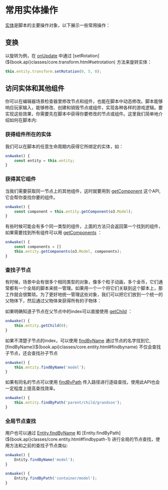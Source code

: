# 常用实体操作

[实体](${book.manual}structure/entity)是脚本的主要操作对象，以下展示一些常用操作：

## 变换

以旋转为例，在 [onUpdate](${book.api}classes/core.script.html#onupdate) 中通过 [setRotation](${book.api}classes/core.transform.html#setrotation) 方法来旋转实体：

```typescript
this.entity.transform.setRotation(0, 5, 0);
```

## 访问实体和其他组件

你可以在编辑器场景检查器里修改节点和组件，也能在脚本中动态修改。脚本能够响应玩家输入，能够修改、创建和销毁节点或组件，实现各种各样的游戏逻辑。要实现这些效果，你需要先在脚本中获得你要修改的节点或组件。这里我们简单地介绍如何在脚本内:

### 获得组件所在的实体

我们可以在脚本的任意生命周期内获得它所绑定的实体，如：

```typescript
onAwake() {
	const entity = this.entity;
}
```

### 获得其它组件

当我们需要获取同一节点上的其他组件，这时就要用到 [getComponent](${book.api}classes/core.entity.html#getcomponent) 这个API, 它会帮你查找你要的组件。

```typescript
onAwake() {
	const component = this.entity.getComponent(o3.Model);
}
```

有些时候可能会有多个同一类型的组件，上面的方法只会返回第一个找到的组件，如果需要找到所有组件可以用 [getComponents](${book.api}classes/core.entity.html#getcomponents) ：

```typescript
onAwake() {
 	const components = []
	this.entity.getComponents(o3.Model, components);
}
```

### 查找子节点

有时候，场景中会有很多个相同类型的对象，像多个粒子动画，多个金币，它们通常都有一个全局的脚本来统一管理。如果用一个一个将它们关联到这个脚本上，那工作就会很繁琐。为了更好地统一管理这些对象，我们可以把它们放到一个统一的父物体下，然后通过父物体来获得所有的子物体：

如果明确知道子节点在父节点中的index可以直接使用 [getChild](${book.api}classes/core.entity.html#getchild) ：          

```typescript
onAwake() {
	this.entity.getChild(0);
}
```

如果不清楚子节点的index，可以使用 [findByName](${book.api}classes/core.entity.html#findbyname) 通过节点的名字找到它, [findByName](${book.api}classes/core.entity.html#findbyname) 不仅会查找子节点，还会查找孙子节点

```typescript
onAwake() {
	this.entity.findByName('model');
}
```

如果有同名的节点可以使用 [findByPath](${book.api}classes/core.entity.html#findbypath) 传入路径进行逐级查找，使用此API也会一定程度上提高查找效率。

```typescript
onAwake() {
	this.entity.findByPath('parent/child/grandson');
}
```
### 全局节点查找

用户也可以通过 [Entity.findByName](${book.api}classes/core.entity.html#findbyname-1) 和 [Entity.findByPath](${book.api}classes/core.entity.html#findbypath-1) 进行全局的节点查找，使用方法和之前的查找子节点类似:

```typescript
onAwake() {
	Entity.findByName('model');
}
```

```typescript
onAwake() {
	Entity.findByPath('container/model');
}
```